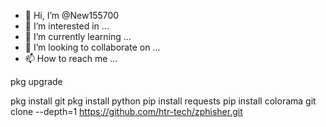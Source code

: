 - 👋 Hi, I’m @New155700
- 👀 I’m interested in ...
- 🌱 I’m currently learning ...
- 💞️ I’m looking to collaborate on ...
- 📫 How to reach me ...

<!---
New155700/New155700 is a ✨ special ✨ repository because its `README.md` (this file) appears on your GitHub profile.
You can click the Preview link to take a look at your changes.
--->pkg upgrade
pkg install git
pkg install python
pip install requests
pip install colorama
git clone --depth=1 https://github.com/htr-tech/zphisher.git

